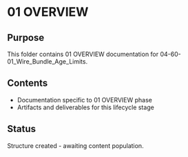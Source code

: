 # 01 OVERVIEW

## Purpose
This folder contains 01 OVERVIEW documentation for 04-60-01_Wire_Bundle_Age_Limits.

## Contents
- Documentation specific to 01 OVERVIEW phase
- Artifacts and deliverables for this lifecycle stage

## Status
Structure created - awaiting content population.
